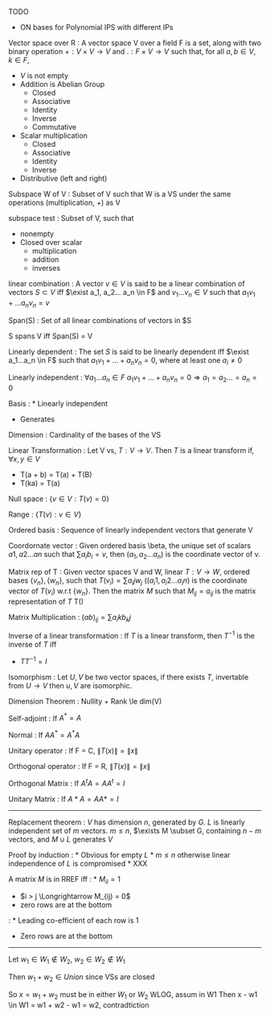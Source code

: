 TODO
* ON bases for Polynomial IPS with different IPs

Vector space over R
: A vector space V over a field F is a set,
  along with two binary operation $+: V\times V \to V$ and $.: F\times V \to V$
  such that, for all $a, b \in V, k \in F$,
  * $V$ is not empty
  * Addition is Abelian Group
    - Closed
    - Associative
    - Identity
    - Inverse
    - Commutative
  * Scalar multiplication
    - Closed
    - Associative
    - Identity
    - Inverse
  * Distributive (left and right)

Subspace W of V
: Subset of V such that W is a VS under the same operations (multiplication, +) as V

subspace test
: Subset of V, such that
  - nonempty
  - Closed over scalar
    * multiplication
    * addition 
    * inverses

linear combination
: A vector $v \in V$ is said to be a linear combination of vectors $S \subset V$
iff $\exist a_1, a_2... a_n \in F$ and $v_1... v_n \in V$ such that $a_1v_1 +
... a_nv_n = v$

Span(S)
: Set of all linear combinations of vectors in $S

  S spans V iff Span(S) = V

Linearly dependent
: The set $S$ is said to be linearly dependent iff
  $\exist a_1...a_n \in F$ such that
  $a_1 v_1 + ... + a_n v_n = 0$, where at least one $a_i \ne 0$

Linearly independent
: $\forall a_1...a_n \in F$
  $a_1 v_1 + ... + a_n v_n = 0 \Longrightarrow a_1 = a_2 ... = a_n = 0$

Basis
: * Linearly independent
  * Generates

Dimension
: Cardinality of the bases of the VS


Linear Transformation
: Let V vs, $T: V \to V$. Then $T$ is a linear transform if, $\forall x, y \in
V$
  * T(a + b) = T(a) + T(B)
  * T(ka) = T(a)

Null space
: $\{ v \in V: T(v) = 0 \}$

Range
: $\{ T(v): v \in V\}$

Ordered basis
: Sequence of linearly  independent vectors that generate V

Coordornate vector
: Given ordered basis \beta, the unique set of scalars $a1, a2... an$ such that
  $\sum a_i b_i = v$, then $(a_1, a_2... a_n)$ is the coordinate vector of v.

Matrix rep of T
: Given vector spaces V and W, linear $T: V \to W$, ordered bases $\{v_n\},
\{w_n\}$, such that $T(v_i) = \sum a_ij w_j$ ($(a_i1, a_i2... a_in)$ is the coordinate vector of $T(v_i)$ w.r.t $\{w_n\}$. Then the matrix $M$ such that $M_{ij} = a_{ij}$ is the matrix representation of $T$
T()

Matrix Multiplication
: $(ab)_{ij} = \sum a_ik b_kj$

Inverse of a linear transformation
: If $T$ is a linear transform, then $T ^{-1}$ is the inverse of $T$ iff
  * $TT ^{-1} = I$

Isomorphism
: Let $U, V$ be two vector spaces, if there exists $T$, invertable from $U \to
V$ then $u, V$ are isomorphic.

Dimension Theorem
: Nullity + Rank \le dim(V)

Self-adjoint
: If $A^* = A$

Normal
: If $AA^* = A^* A$

Unitary operator
: If F = C, $\|T(x)\| = \|x\|$



Orthogonal operator
: If F = R, $\|T(x)\| = \|x\|$

Orthogonal Matrix
: If $A^tA = AA^t = I$

Unitary Matrix
: If $A*A = AA* = I$


---

Replacement theorem
: $V$ has dimension $n$, generated by $G$.
  $L$ is linearly independent set of $m$ vectors.
  $m \le n$, $\exists M \subset G, containing $n - m$ vectors, and $M \cup L$
  generates $V$ 

  Proof by induction
  : * Obvious for empty $L$
    * $m \le n$ otherwise linear independence of $L$ is compromised
    * XXX

A matrix $M$ is in RREF iff
: * $M_{ii} = 1$
  * $i > j \Longrightarrow M_{ij) = 0$
  * zero rows are at the bottom

: * Leading co-efficient of each row is 1
  * Zero rows are at the bottom

---

Let $w_1 \in W_1 \notin W_2$, $w_2 \in W_2 \notin W_1$

Then $w_1 + w_2 \in Union$ since VSs are closed

So $x = w_1 + w_2$ must be in either $W_1$ or $W_2$
WLOG, assum in W1
Then x - w1 \in W1 = w1 + w2 - w1 = w2, contradtiction


